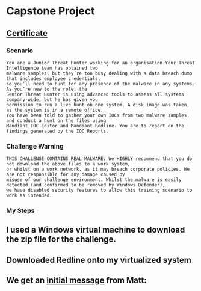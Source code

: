 # Capstone Project
## [Certificate]()
### Scenario
```
You are a Junior Threat Hunter working for an organisation.Your Threat Intelligence team has obtained two
malware samples, but they’re too busy dealing with a data breach dump that includes employee credentials,
so you’ll need to hunt for any presence of the malware in any systems. As you’re new to the role, the
Senior Threat Hunter is using advanced tools to assess all systems company-wide, but he has given you
permission to run a live hunt on one system. A disk image was taken, as the system is in a remote office.
You have been told to gather your own IOCs from two malware samples, and conduct a hunt on the files using
Mandiant IOC Editor and Mandiant Redline. You are to report on the findings generated by the IOC Reports.
```
### Challenge Warning
```
THIS CHALLENGE CONTAINS REAL MALWARE. We HIGHLY recommend that you do not download the above files to a work system,
or whilst on a work network, as it may breach corporate policies. We are not responsible for any damage caused by
misuse of our challenge environment. Whilst the malware is easily detected (and confirmed to be removed by Windows Defender),
we have disabled security features to allow this training scenario to work as intended.
```
### My Steps
## I used a Windows virtual machine to download the zip file for the challenge.
## Downloaded Redline onto my virtualized system
## We get an [initial message]() from Matt:
